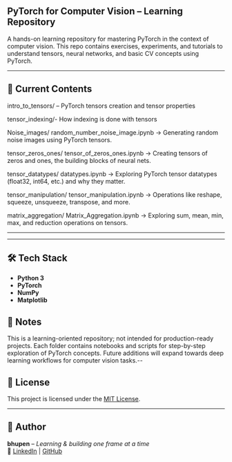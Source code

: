 
## PyTorch for Computer Vision – Learning Repository

A hands-on learning repository for mastering PyTorch in the context of computer vision. This repo contains exercises, experiments, and tutorials to understand tensors, neural networks, and basic CV concepts using PyTorch.

---

## 📂 Current Contents

intro_to_tensors/ – PyTorch tensors creation and tensor properties

tensor_indexing/-   How indexing is done with tensors

Noise_images/
random_number_noise_image.ipynb → Generating random noise images using PyTorch tensors.

tensor_zeros_ones/
tensor_of_zeros_ones.ipynb → Creating tensors of zeros and ones, the building blocks of neural nets.

tensor_datatypes/
datatypes.ipynb → Exploring PyTorch tensor datatypes (float32, int64, etc.) and why they matter.

tensor_manipulation/
tensor_manipulation.ipynb → Operations like reshape, squeeze, unsqueeze, transpose, and more.

matrix_aggregation/
Matrix_Aggregation.ipynb → Exploring sum, mean, min, max, and reduction operations on tensors.

---


---

## 🛠️ Tech Stack

- **Python 3**
- **PyTorch**
- **NumPy**
- **Matplotlib**


## 📌 Notes

This is a learning-oriented repository; not intended for production-ready projects.
Each folder contains notebooks and scripts for step-by-step exploration of PyTorch concepts.
Future additions will expand towards deep learning workflows for computer vision tasks.--

## 📜 License
This project is licensed under the [MIT License](LICENSE).

---

## 📌 Author
**bhupen** – *Learning & building one frame at a time*  
👤 [LinkedIn](https://www.linkedin.com/in/bhupenparmar/) | [GitHub](https://github.com/bhupencoD3)
